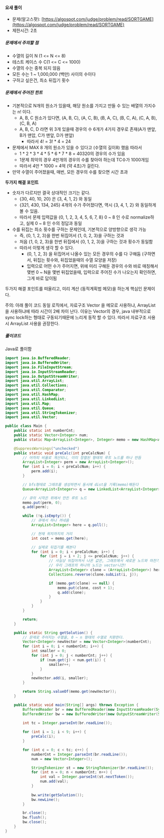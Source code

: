 #### 요새 풀이

* 문제\(알고스팟\): [https://algospot.com/judge/problem/read/SORTGAME](https://algospot.com/judge/problem/read/SORTGAME)
* 제한시간: 2초

##### 문제에서 주의할 점

* 수열의 길이 N \(1 &lt;= N &lt;= 8\)
* 테스트 케이스 수 C\(1 &lt;= C &lt;= 1000\)
* 수열의 수는 중복 되지 않음
* 모든 수는 1 ~ 1,000,000 \(백만\) 사이의 수이다
* 구하고 싶은건, 최소 뒤집기 횟수



##### 문제에서 주어진 힌트

* 기본적으로 N개의 원소가 있을때, 해당 원소를 가지고 만들 수 있는 배열의 가지수는 n! 이다.
  * A, B, C 원소가 있다면, \(A, B, C\), \(A, C, B\), \(B, A, C\), \(B, C, A\), \(C, A, B\), \(C, B, A\)
  * A, B, C, D 라면 위 3개 있을때 경우의 수 6개가 4가지 경우로 존재\(A가 맨앞, B가 맨압, C가 맨앞, D가 맨앞\)
    * 따라서 4! = 3! \* 4 = 24
* 문제에서 MAX 8 개의 원소가 있을 수 있다고 \(수열의 길이8\) 했음 따라서
  * 1 \* 2 \* 3 \* 4 \* 5 \* 6 \* 7 \* 8 = 40320의 경우의 수가 있음
  * 1문제 최악의 경우 4만개의 경우의 수를 찾아야 하는데 TC수가 1000개임
  * 따라서 4만 \* 1000 = 4억 \(약 4초\)가 걸린다. 
* 만약 수열이 주어졌을때, 매번, 모든 경우의 수를 찾으면 시간 초과

**두가지 해결 포인트**

* 숫자가 다르지만 결국 상대적인 크기는 같다.
  * {30, 40, 10, 20} 은 {3, 4, 1, 2} 와 동일
  * {321, 430, 134, 245} 4개의 수가 주어졌다면, 역시 {3, 4, 1, 2} 와 동일하게 볼 수 있음.
  * 따라서 문제 입력값을 {0, 1, 2, 3, 4, 5, 6, 7, 8} 0 ~ 8 인 수로 normalize하고, 실제 0 ~ 8 인 수의 정답과 동일
* 수를 뒤집는 최소 횟수를 구하는 문제인데, 기본적으로 양방향으로 생각 가능
  * 즉, {0, 1, 2, 3}을 한번 뒤집어서 {1, 0, 2, 3}을 구하는 것과
  * 처음 {1, 0, 2, 3}을 한번 뒤집에서 {0, 1, 2, 3}을 구하는 것과 횟수가 동일함
  * 따라서 이렇게 생각 할 수 있다.
    * {0, 1, 2, 3} 을 뒤집어서 나올수 있는 모든 경우의 수를 다 구해둠 \(구하면서, 뒤집는 횟수와, 뒤집었을때의 수열 모양을 저장\)
    * 입력으로 어떤 수가 주어지면, 위에 미리 구해둔 경우의 수와 바로 매칭해서 몇번 0 ~ N을 몇번 뒤집었을때, 입력으로 주어진 수가 나오는지 확인하면, 그게 바로 답이됨

두가지 해결 포인트를 떠올리고, 미리 계산 \(동적계획법 메모\)을 하는게 핵심인 문제이다.

주의: 아래 풀이 코드 동일 로직에서, 자료구조 Vector 을 메모로 사용하냐, ArrayList을 사용하냐에 따라 시간이 2배 차이 난다. 이유는 Vector의 경우, java 내부적으로 sync lock하는 형태로 구동되기때문에 느리게 동작 할 수 있다. 따라서 자료구조 사용시 ArrayList 사용을 권장한다.



##### 풀이코드

Java로 풀이함

```java
import java.io.BufferedReader;
import java.io.BufferedWriter;
import java.io.FileInputStream;
import java.io.InputStreamReader;
import java.io.OutputStreamWriter;
import java.util.ArrayList;
import java.util.Collections;
import java.util.Comparator;
import java.util.HashMap;
import java.util.LinkedList;
import java.util.Map;
import java.util.Queue;
import java.util.StringTokenizer;
import java.util.Vector;

public class Main {
    public static int numberCnt;
    public static Vector<Integer> num;
    public static Map<ArrayList<Integer>, Integer> memo = new HashMap<ArrayList<Integer>, Integer>();

    @SuppressWarnings("unchecked")
    public static void preCalc(int preCalcNum) {
        // 어차피 비율로 계산되니, 이미 정렬된 형태의 루트 노드를 하나 만듬
        ArrayList<Integer> perm = new ArrayList<Integer>();
        for (int i = 0; i < preCalcNum; i++) {
            perm.add(i);
        }

        // bfs형태로 그래프를 생성하면서 동시에 dist을 기록(memo)해둔다
        Queue<ArrayList<Integer>> q = new LinkedList<ArrayList<Integer>>();

        // 큐의 시작은 위에서 만든 루트 노드
        memo.put(perm, 0);
        q.add(perm);

        while (!q.isEmpty()) {
            // 큐에서 하나 꺼네욤
            ArrayList<Integer> here = q.poll();

            // 현재 위치까지의 거리
            int cost = memo.get(here);

            // 실제로 뒤집기를 해본다
            for (int i = 0; i < preCalcNum; i++) {
                for (int j = i + 2; j <= preCalcNum; j++) {
                    // 사실상 뒤집어져서 나온 값은, 그래프에서 새로운 노드와 마찬가지임
                    // 우리 그래프의 하나의 노드는 vector니깐!
                    ArrayList<Integer> clone = (ArrayList<Integer>) here.clone();
                    Collections.reverse(clone.subList(i, j));

                    if (memo.get(clone) == null) {
                        memo.put(clone, cost + 1);
                        q.add(clone);
                    }
                }
            }
        }

        return;
    }

    public static String getSolution() {
        // 문제로 주어지는 수열을, 0 ~ n 형태의 수열로 치환한다.
        Vector<Integer> newVector = new Vector<Integer>(numberCnt);
        for (int i = 0; i < numberCnt; i++) {
            int smaller = 0;
            for (int j = 0; j < numberCnt; j++) {
                if (num.get(j) < num.get(i)) {
                    smaller++;
                }
            }
            newVector.add(i, smaller);
        }

        return String.valueOf(memo.get(newVector));
    }

    public static void main(String[] args) throws Exception {
        BufferedReader br = new BufferedReader(new InputStreamReader(System.in));
        BufferedWriter bw = new BufferedWriter(new OutputStreamWriter(System.out));
        
        int tc = Integer.parseInt(br.readLine());

        for (int i = 1; i < 9; i++) {
            preCalc(i);
        }

        for (int c = 0; c < tc; c++) {
            numberCnt = Integer.parseInt(br.readLine());
            num = new Vector<Integer>();

            StringTokenizer st = new StringTokenizer(br.readLine());
            for (int n = 0; n < numberCnt; n++) {
                int val = Integer.parseInt(st.nextToken());
                num.add(val);
            }
            
            bw.write(getSolution());
            bw.newLine();
        }

        br.close();
        bw.flush();
        bw.close();
    }
}
```



